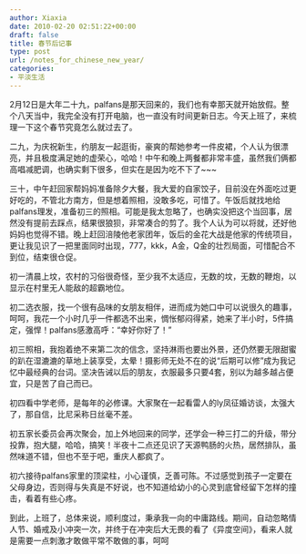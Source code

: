 ```yaml
---
author: Xiaxia
date: 2010-02-20 02:51:22+00:00
draft: false
title: 春节后记事
type: post
url: /notes_for_chinese_new_year/
categories:
- 平淡生活
---
```


2月12日是大年二十九，palfans是那天回来的，我们也有幸那天就开始放假。整个八天当中，我完全没有打开电脑，也一直没有时间更新日志。今天上班了，来梳理一下这个春节究竟怎么就过去了。
  
二九，为庆祝新生，约朋友一起逛街，豪爽的帮她参考一件皮裙，个人认为很漂亮，并且极度满足她的虚荣心，哈哈！中午和晚上两餐都非常丰盛，虽然我们俩都高唱减肥调，也确实剩下很多，但实在是因为吃不下了~~~
  
三十，中午赶回家帮妈妈准备除夕大餐，我大爱的自家饺子，目前没在外面吃过更好吃的，不管北方南方，但是想着照相，没敢多吃，可惜了。午饭后就找地给palfans理发，准备初三的照相。可能是我太忽略了，也确实没把这个当回事，居然没有提前去踩点，结果很狼狈，非常凑合的剪了。我个人认为可以将就，还好他妈妈也觉得不错。晚上赶回涪陵他老家团年，饭后的金花大战是他家的传统项目，更让我见识了一把里面同时出现，777，kkk，A金，Q金的壮烈局面，可惜配合不到位，结束很仓促。
  
初一清晨上坟，农村的习俗很奇怪，至少我不太适应，无数的坟，无数的鞭炮，以显示在村里无人能敌的超霸地位。
  
初二选衣服，找一个很有品味的女朋友相伴，进而成为她口中可以说很久的趣事，呵呵，我花一个小时几乎一件都选不出来，惆怅郁闷得紧，她来了半小时，5件搞定，强悍！palfans感激高呼：“幸好你好了！”
  
初三照相，我抱着绝不来第二次的信念，坚持淋雨也要出外景，还仍然要无限甜蜜的趴在湿漉漉的草地上装享受，太晕！摄影师无处不在的说“后期可以修”成为我记忆中最经典的台词。坚决告诫以后的朋友，衣服最多只要4套，别以为越多越占便宜，只是苦了自己而已。
  
初四看中学老师，是每年的必修课。大家聚在一起看雷人的ly凤征婚访谈，太强大了，那自信，比尼采称日丝毫不差。
  
初五家长委员会再次聚会，加上外地回来的同学，还学会一种三打二的升级，带分投靠，抱大腿，哈哈，搞笑！半夜十二点还见识了天源鸭肠的火热，居然排队，虽然味道不错，但也不至于吧，重庆人都疯了。
  
初六接待palfans家里的顶梁柱，小心谨慎，乏善可陈。不过感觉到孩子一定要在父母身边，否则得与失真是不好说，也不知道给幼小的心灵到底曾经留下怎样的撞击，看着有些心疼。
  
到此，上班了，总体来说，顺利度过，秉承我一向的中庸路线。期间，自动忽略情人节、婚戒及小冲突一次，并终于在冲突后大无畏的看了《异度空间》，看来人就是需要一点刺激才敢做平常不敢做的事，呵呵
  

